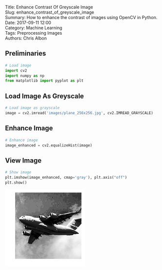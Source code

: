Title: Enhance Contrast Of Greyscale Image  
Slug: enhance_contrast_of_greyscale_image  
Summary: How to enhance the contrast of images using OpenCV in Python.     
Date: 2017-09-11 12:00  
Category: Machine Learning  
Tags: Preprocessing Images    
Authors: Chris Albon

## Preliminaries


```python
# Load image
import cv2
import numpy as np
from matplotlib import pyplot as plt
```

## Load Image As Greyscale


```python
# Load image as grayscale
image = cv2.imread('images/plane_256x256.jpg', cv2.IMREAD_GRAYSCALE)
```

## Enhance Image


```python
# Enhance image
image_enhanced = cv2.equalizeHist(image)
```

## View Image


```python
# Show image
plt.imshow(image_enhanced, cmap='gray'), plt.axis("off")
plt.show()
```


![png](enhance_contrast_of_greyscale_image_files/enhance_contrast_of_greyscale_image_8_0.png)

